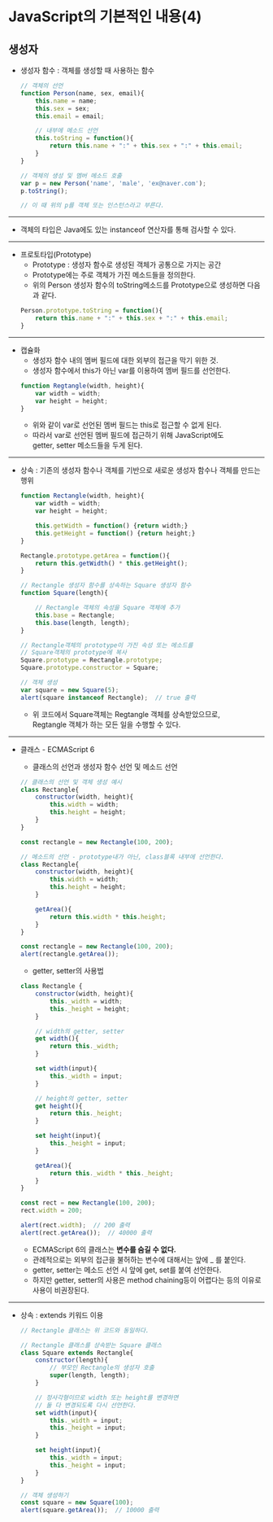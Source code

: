 JavaScript의 기본적인 내용(4)
======

<h2>생성자</h2>

* 생성자 함수 : 객체를 생성할 때 사용하는 함수
  ```js
  // 객체의 선언
  function Person(name, sex, email){
      this.name = name;
      this.sex = sex;
      this.email = email;

      // 내부에 메소드 선언
      this.toString = function(){
          return this.name + ":" + this.sex + ":" + this.email;
      }
  }

  // 객체의 생성 및 멤버 메소드 호출
  var p = new Person('name', 'male', 'ex@naver.com');
  p.toString();

  // 이 때 위의 p를 객체 또는 인스턴스라고 부른다.
  ```
<hr/>

* 객체의 타입은 Java에도 있는 instanceof 연산자를 통해 검사할 수 있다.

<hr/>

* 프로토타입(Prototype)
  * Prototype : 생성자 함수로 생성된 객체가 공통으로 가지는 공간
  * Prototype에는 주로 객체가 가진 메소드들을 정의한다.
  * 위의 Person 생성자 함수의 toString메소드를 Prototype으로 생성하면 다음과 같다.
  ```js
  Person.prototype.toString = function(){
      return this.name + ":" + this.sex + ":" + this.email;
  }
  ```

<hr/>

* 캡슐화
  * 생성자 함수 내의 멤버 필드에 대한 외부의 접근을 막기 위한 것.
  * 생성자 함수에서 this가 아닌 var를 이용하여 멤버 필드를 선언한다.
  ```js
  function Regtangle(width, height){
      var width = width;
      var height = height;
  }
  ```
  * 위와 같이 var로 선언된 멤버 필드는 this로 접근할 수 없게 된다.
  * 따라서 var로 선언된 멤버 필드에 접근하기 위해 JavaScript에도   
    getter, setter 메소드들을 두게 된다.

<hr/>

* 상속 : 기존의 생성자 함수나 객체를 기반으로 새로운 생성자 함수나 객체를 만드는 행위
  ```js
  function Rectangle(width, height){
      var width = width;
      var height = height;

      this.getWidth = function() {return width;}
      this.getHeight = function() {return height;}
  }
  
  Rectangle.prototype.getArea = function(){
      return this.getWidth() * this.getHeight();
  }

  // Rectangle 생성자 함수를 상속하는 Square 생성자 함수
  function Square(length){

      // Rectangle 객체의 속성을 Square 객체에 추가
      this.base = Rectangle;
      this.base(length, length);
  }

  // Rectangle객체의 prototype이 가진 속성 또는 메소드를
  // Square객체의 prototype에 복사
  Square.prototype = Rectangle.prototype;
  Square.prototype.constructor = Square;

  // 객체 생성
  var square = new Square(5);
  alert(square instanceof Rectangle);  // true 출력
  ```
  * 위 코드에서 Square객체는 Regtangle 객체를 상속받았으므로,   
    Regtangle 객체가 하는 모든 일을 수행할 수 있다.

<hr/>

* 클래스 - ECMAScript 6
  * 클래스의 선언과 생성자 함수 선언 및 메소드 선언
  ```js
  // 클래스의 선언 및 객체 생성 예시
  class Rectangle{
      constructor(width, height){
          this.width = width;
          this.height = height;
      }
  }

  const rectangle = new Rectangle(100, 200);

  // 메소드의 선언 - prototype내가 아닌, class블록 내부에 선언한다.
  class Rectangle{
      constructor(width, height){
          this.width = width;
          this.height = height;
      }

      getArea(){
          return this.width * this.height;
      }
  }

  const rectangle = new Rectangle(100, 200);
  alert(rectangle.getArea());
  ```

  * getter, setter의 사용법
  ```js
  class Rectangle {
      constructor(width, height){
          this._width = width;
          this._height = height;
      }

      // width의 getter, setter
      get width(){
          return this._width;
      }

      set width(input){
          this._width = input;
      }

      // height의 getter, setter
      get height(){
          return this._height;
      }

      set height(input){
          this._height = input;
      }

      getArea(){
          return this._width * this._height;
      }
  }

  const rect = new Rectangle(100, 200);
  rect.width = 200;

  alert(rect.width);  // 200 출력
  alert(rect.getArea());  // 40000 출력
  ```
  * ECMAScript 6의 클래스는 __변수를 숨길 수 없다.__ 
  * 관례적으로는 외부의 접근을 불허하는 변수에 대해서는 앞에 _ 를 붙인다.
  * getter, setter는 메소드 선언 시 앞에 get, set를 붙여 선언한다.
  * 하지만 getter, setter의 사용은 method chaining등이 어렵다는 등의 이유로 사용이 비권장된다.

<hr/>

* 상속 : extends 키워드 이용
  ```js
  // Rectangle 클래스는 위 코드와 동일하다.

  // Rectangle 클래스를 상속받는 Square 클래스
  class Square extends Rectangle{
      constructor(length){
          // 부모인 Rectangle의 생성자 호출
          super(length, length);
      }

      // 정사각형이므로 width 또는 height를 변경하면
      // 둘 다 변경되도록 다시 선언한다.
      set width(input){
          this._width = input;
          this._height = input;
      }

      set height(input){
          this._width = input;
          this._height = input;
      }
  }

  // 객체 생성하기
  const square = new Square(100);
  alert(square.getArea());  // 10000 출력
  ```
